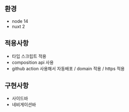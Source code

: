 ## 환경
* node 14
* nuxt 2

## 적용사항
* 타입 스크립트 적용
* composition api 사용 
* github action 사용해서 자동배포 / domain 적용 / https 적용

## 구현사항
* 사이드바
* 네비게이션바
